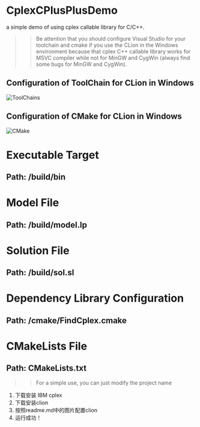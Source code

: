 # CplexCPlusPlusDemo
a simple demo of using cplex callable library for C/C++. 
>> Be attention that you should configure Visual Studio for your toolchain and cmake if you use the CLion in the Windows environment because that cplex C++ callable library works for MSVC compiler while not for MinGW and CygWin (always find some bugs for MinGW and CygWin).
## Configuration of ToolChain for CLion in Windows 
![ToolChains](https://github.com/martinWANG2014/CplexCPlusPlusDemo/blob/master/toolchain_wins_clion.jpg)
## Configuration of CMake for CLion in Windows
![CMake](https://github.com/martinWANG2014/CplexCPlusPlusDemo/blob/master/cmake_wins_clion.jpg)
# Executable Target
## Path: /build/bin
# Model File
## Path: /build/model.lp
# Solution File
## Path: /build/sol.sl
# Dependency Library Configuration
## Path: /cmake/FindCplex.cmake
# CMakeLists File
## Path: CMakeLists.txt
>> For a simple use, you can just modify the project name


1. 下载安装 IBM cplex
2. 下载安装clion
3. 按照readme.md中的图片配置clion
4. 运行成功！